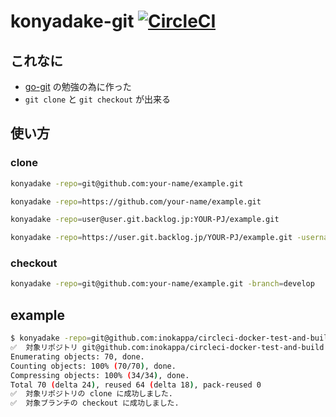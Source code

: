 # konyadake-git [![CircleCI](https://circleci.com/gh/inokappa/konyadake-git.svg?style=svg)](https://circleci.com/gh/inokappa/konyadake-git)

## これなに

* [go-git](https://github.com/src-d/go-git) の勉強の為に作った
* `git clone` と `git checkout` が出来る

## 使い方

### clone

```sh
konyadake -repo=git@github.com:your-name/example.git
```

```sh
konyadake -repo=https://github.com/your-name/example.git
```

```sh
konyadake -repo=user@user.git.backlog.jp:YOUR-PJ/example.git
```

```sh
konyadake -repo=https://user.git.backlog.jp/YOUR-PJ/example.git -username=username
```

### checkout

```sh
konyadake -repo=git@github.com:your-name/example.git -branch=develop
```

## example

```sh
$ konyadake -repo=git@github.com:inokappa/circleci-docker-test-and-build.git -branch=develop
✅  対象リポジトリ git@github.com:inokappa/circleci-docker-test-and-build.git を circleci-docker-test-and-build に clone します.
Enumerating objects: 70, done.
Counting objects: 100% (70/70), done.
Compressing objects: 100% (34/34), done.
Total 70 (delta 24), reused 64 (delta 18), pack-reused 0
✅  対象リポジトリの clone に成功しました.
✅  対象ブランチの checkout に成功しました.
```
